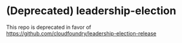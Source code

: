 # (Deprecated) leadership-election

This repo is deprecated in favor of https://github.com/cloudfoundry/leadership-election-release
